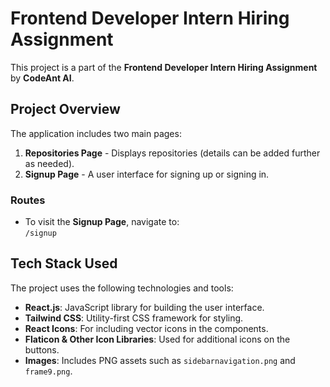 # Frontend Developer Intern Hiring Assignment

This project is a part of the **Frontend Developer Intern Hiring Assignment** by **CodeAnt AI**.

## Project Overview

The application includes two main pages:
1. **Repositories Page** - Displays repositories (details can be added further as needed).
2. **Signup Page** - A user interface for signing up or signing in.

### Routes
- To visit the **Signup Page**, navigate to:  
  `/signup`

## Tech Stack Used

The project uses the following technologies and tools:
- **React.js**: JavaScript library for building the user interface.
- **Tailwind CSS**: Utility-first CSS framework for styling.
- **React Icons**: For including vector icons in the components.
- **Flaticon & Other Icon Libraries**: Used for additional icons on the buttons.
- **Images**: Includes PNG assets such as `sidebarnavigation.png` and `frame9.png`.